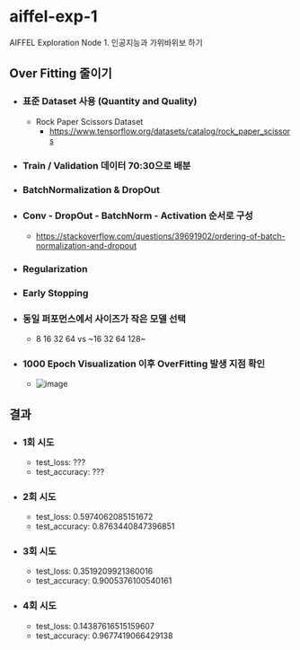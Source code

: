 # aiffel-exp-1
AIFFEL Exploration Node 1. 인공지능과 가위바위보 하기

## Over Fitting 줄이기
- ### 표준 Dataset 사용 (Quantity and Quality)
  - Rock Paper Scissors Dataset
    - https://www.tensorflow.org/datasets/catalog/rock_paper_scissors
- ### Train / Validation 데이터 70:30으로 배분
- ### BatchNormalization & DropOut
- ### Conv - DropOut - BatchNorm - Activation 순서로 구성
  - https://stackoverflow.com/questions/39691902/ordering-of-batch-normalization-and-dropout
- ### Regularization
- ### Early Stopping
- ### 동일 퍼포먼스에서 사이즈가 작은 모델 선택
  - 8 16 32 64 vs ~16 32 64 128~
- ### 1000 Epoch Visualization 이후 OverFitting 발생 지점 확인 
  - ![image](https://user-images.githubusercontent.com/31565895/148012497-69301db7-a458-4b00-9ccd-7495645d80a7.png)

## 결과
- ### 1회 시도
  - test_loss: ??? <br/>
  - test_accuracy: ??? <br/>
- ### 2회 시도
  - test_loss: 0.5974062085151672 <br/>
  - test_accuracy: 0.8763440847396851 <br/>
- ### 3회 시도
  - test_loss: 0.3519209921360016 <br/>
  - test_accuracy: 0.9005376100540161 <br/>
- ### 4회 시도
  - test_loss: 0.14387616515159607 <br/>
  - test_accuracy: 0.9677419066429138 <br/>
